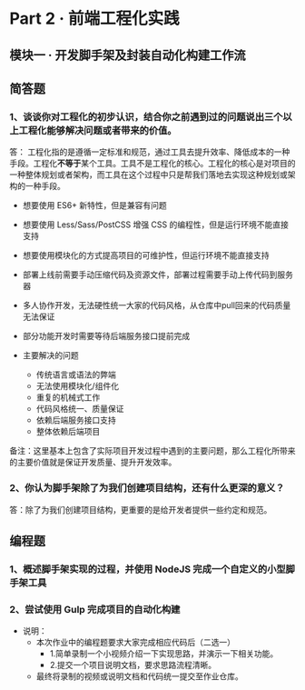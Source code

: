 # Part 2 · 前端工程化实践

## 模块一 · 开发脚手架及封装自动化构建工作流

## 简答题

### 1、谈谈你对工程化的初步认识，结合你之前遇到过的问题说出三个以上工程化能够解决问题或者带来的价值。

答： 工程化指的是遵循一定标准和规范，通过工具去提升效率、降低成本的一种手段。工程化**不等于**某个工具。工具不是工程化的核心。工程化的核心是对项目的一种整体规划或者架构，而工具在这个过程中只是帮我们落地去实现这种规划或架构的一种手段。

- 想要使用 ES6+ 新特性，但是兼容有问题
- 想要使用 Less/Sass/PostCSS 增强 CSS 的编程性，但是运行环境不能直接支持
- 想要使用模块化的方式提高项目的可维护性，但运行环境不能直接支持
- 部署上线前需要手动压缩代码及资源文件，部署过程需要手动上传代码到服务器
- 多人协作开发，无法硬性统一大家的代码风格，从仓库中pull回来的代码质量无法保证
- 部分功能开发时需要等待后端服务接口提前完成

- 主要解决的问题
  - 传统语言或语法的弊端
  - 无法使用模块化/组件化
  - 重复的机械式工作
  - 代码风格统一、质量保证
  - 依赖后端服务接口支持
  - 整体依赖后端项目

备注：这里基本上包含了实际项目开发过程中遇到的主要问题，那么工程化所带来的主要价值就是保证开发质量、提升开发效率。

### 2、你认为脚手架除了为我们创建项目结构，还有什么更深的意义？

答：除了为我们创建项目结构，更重要的是给开发者提供一些约定和规范。

## 编程题

### 1、概述脚手架实现的过程，并使用 NodeJS 完成一个自定义的小型脚手架工具

### 2、尝试使用 Gulp 完成项目的自动化构建


- 说明：
  - 本次作业中的编程题要求大家完成相应代码后（二选一）
    - 1.简单录制一个小视频介绍一下实现思路，并演示一下相关功能。
    - 2.提交一个项目说明文档，要求思路流程清晰。
  - 最终将录制的视频或说明文档和代码统一提交至作业仓库。